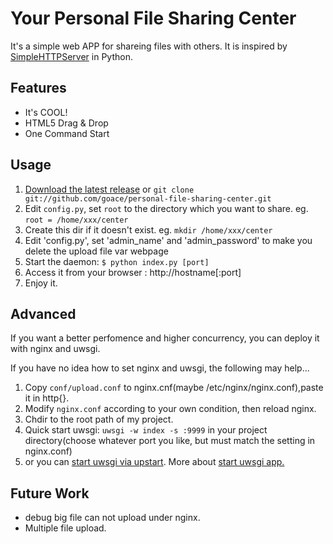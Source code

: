 # Your Personal File Sharing Center

It's a simple web APP for shareing files with others. It is inspired 
by [SimpleHTTPServer](http://docs.python.org/2/library/simplehttpserver.html) in Python.

## Features
* It's COOL!
* HTML5 Drag & Drop
* One Command Start

## Usage
1. [Download the latest release](https://github.com/goace/personal-file-sharing-center/archive/master.zip) or `git clone git://github.com/goace/personal-file-sharing-center.git`
2. Edit `config.py`, set `root` to the directory which you want to share. eg. `root = /home/xxx/center`
3. Create this dir if it doesn't exist. eg. `mkdir /home/xxx/center`
4. Edit 'config.py', set 'admin_name' and 'admin_password' to make you  delete the upload file var webpage
5. Start the daemon: `$ python index.py [port]`
6. Access it from your browser : http://hostname[:port]
7. Enjoy it.

## Advanced
If you want a better perfomence and higher concurrency, you can deploy it with nginx and uwsgi.  

If you have no idea how to set nginx and uwsgi, the following may help...

1. Copy `conf/upload.conf` to nginx.cnf(maybe /etc/nginx/nginx.conf),paste it in http{}.
2. Modify `nginx.conf` according to your own condition, then reload nginx.
3. Chdir to the root path of my project.
4. Quick start uwsgi: `uwsgi -w index -s :9999` in your project directory(choose whatever port you like, but must match the setting in nginx.conf)
5. or you can [start uwsgi via upstart](http://uwsgi-docs.readthedocs.org/en/latest/Upstart.html). More about [start uwsgi app.](http://uwsgi-docs.readthedocs.org/en/latest/WSGIquickstart.html)

## Future Work
* debug big file can not upload under nginx.
* Multiple file upload.

